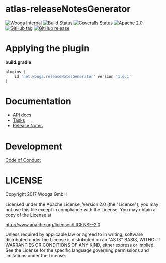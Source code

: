 atlas-releaseNotesGenerator
==========================

![Wooga Internal](https://img.shields.io/badge/wooga-internal-lightgray.svg?style=flat-square)
[![Build Status](https://img.shields.io/travis/wooga/atlas-releaseNotesGenerator/master.svg?style=flat-square)](https://travis-ci.org/wooga/atlas-releaseNotesGenerator)
[![Coveralls Status](https://img.shields.io/coveralls/wooga/atlas-releaseNotesGenerator/master.svg?style=flat-square)](https://coveralls.io/github/wooga/atlas-releaseNotesGenerator?branch=master)
[![Apache 2.0](https://img.shields.io/badge/license-Apache%202-blue.svg?style=flat-square)](https://raw.githubusercontent.com/wooga/atlas-releaseNotesGenerator/master/LICENSE)
[![GitHub tag](https://img.shields.io/github/tag/wooga/atlas-releaseNotesGenerator.svg?style=flat-square)]()
[![GitHub release](https://img.shields.io/github/release/wooga/atlas-releaseNotesGenerator.svg?style=flat-square)]()


Applying the plugin
===================

**build.gradle**
```groovy
plugins {
    id 'net.wooga.releaseNotesGenerator' version '1.0.1'
}
```


Documentation
=============

- [API docs](https://wooga.github.io/atlas-releaseNotesGenerator/docs/api/)
- [Tasks](docs/Tasks.md)
- [Release Notes](RELEASE_NOTES.md)

Development
===========
[Code of Conduct](docs/Code-of-conduct.md)

LICENSE
=======

Copyright 2017 Wooga GmbH

Licensed under the Apache License, Version 2.0 (the "License");
you may not use this file except in compliance with the License.
You may obtain a copy of the License at

<http://www.apache.org/licenses/LICENSE-2.0>

Unless required by applicable law or agreed to in writing, software
distributed under the License is distributed on an "AS IS" BASIS,
WITHOUT WARRANTIES OR CONDITIONS OF ANY KIND, either express or implied.
See the License for the specific language governing permissions and
limitations under the License.

<!-- Links -->
[atlas-paket]:      https://github.com/wooga/atlas-paket
[atlas-unity]:      https://github.com/wooga/atlas-unity
[nebula-release]:  https://github.com/nebula-plugins/nebula-release-plugin
[gradle-git]:       https://github.com/ajoberstar/gradle-git
[visteg]:           https://github.com/mmalohlava/gradle-visteg
[paket]:            https://fsprojects.github.io/Paket/
[nuget]:            https://www.nuget.org/

[yes]:                  https://atlas-resources.wooga.com/icons/icon_check.svg "yes"
[no]:                   https://atlas-resources.wooga.com/icons/icon_uncheck.svg "no"
